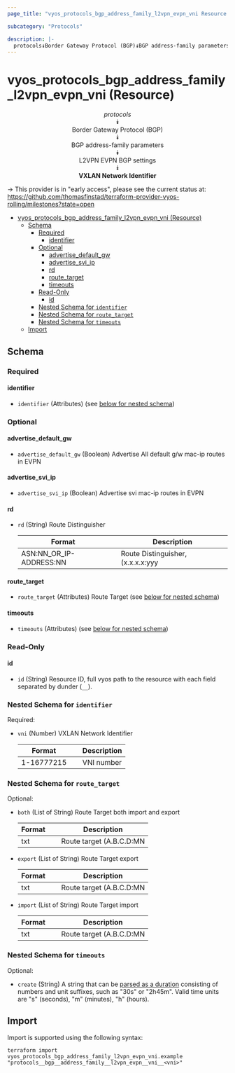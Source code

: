 ```yaml
---
page_title: "vyos_protocols_bgp_address_family_l2vpn_evpn_vni Resource - vyos"

subcategory: "Protocols"

description: |-
  protocols⯯Border Gateway Protocol (BGP)⯯BGP address-family parameters⯯L2VPN EVPN BGP settings⯯VXLAN Network Identifier
---
```


# vyos_protocols_bgp_address_family_l2vpn_evpn_vni (Resource)
<center>


*protocols*  
⯯  
Border Gateway Protocol (BGP)  
⯯  
BGP address-family parameters  
⯯  
L2VPN EVPN BGP settings  
⯯  
**VXLAN Network Identifier**


</center>

-> This provider is in "early access", please see the current status at: https://github.com/thomasfinstad/terraform-provider-vyos-rolling/milestones?state=open

<!--TOC-->

- [vyos_protocols_bgp_address_family_l2vpn_evpn_vni (Resource)](#vyos_protocols_bgp_address_family_l2vpn_evpn_vni-resource)
  - [Schema](#schema)
    - [Required](#required)
      - [identifier](#identifier)
    - [Optional](#optional)
      - [advertise_default_gw](#advertise_default_gw)
      - [advertise_svi_ip](#advertise_svi_ip)
      - [rd](#rd)
      - [route_target](#route_target)
      - [timeouts](#timeouts)
    - [Read-Only](#read-only)
      - [id](#id)
    - [Nested Schema for `identifier`](#nested-schema-for-identifier)
    - [Nested Schema for `route_target`](#nested-schema-for-route_target)
    - [Nested Schema for `timeouts`](#nested-schema-for-timeouts)
  - [Import](#import)

<!--TOC-->

<!-- schema generated by tfplugindocs -->
## Schema

### Required

#### identifier
- `identifier` (Attributes) (see [below for nested schema](#nestedatt--identifier))

### Optional

#### advertise_default_gw
- `advertise_default_gw` (Boolean) Advertise All default g/w mac-ip routes in EVPN
#### advertise_svi_ip
- `advertise_svi_ip` (Boolean) Advertise svi mac-ip routes in EVPN
#### rd
- `rd` (String) Route Distinguisher

    |  Format                   &emsp;|  Description                                   |
    |---------------------------|------------------------------------------------|
    |  ASN:NN_OR_IP-ADDRESS:NN  |  Route Distinguisher, (x.x.x.x:yyy&emsp;|xxxx:yyyy)  |
#### route_target
- `route_target` (Attributes) Route Target (see [below for nested schema](#nestedatt--route_target))
#### timeouts
- `timeouts` (Attributes) (see [below for nested schema](#nestedatt--timeouts))

### Read-Only

#### id
- `id` (String) Resource ID, full vyos path to the resource with each field separated by dunder (`__`).

<a id="nestedatt--identifier"></a>
### Nested Schema for `identifier`

Required:

- `vni` (Number) VXLAN Network Identifier

    |  Format      &emsp;|  Description  |
    |--------------|---------------|
    |  1-16777215  &emsp;|  VNI number   |


<a id="nestedatt--route_target"></a>
### Nested Schema for `route_target`

Optional:

- `both` (List of String) Route Target both import and export

    |  Format  &emsp;|  Description                                |
    |----------|---------------------------------------------|
    |  txt     |  Route target (A.B.C.D:MN|EF:OPQR&emsp;|GHJK:MN)  |
- `export` (List of String) Route Target export

    |  Format  &emsp;|  Description                                |
    |----------|---------------------------------------------|
    |  txt     |  Route target (A.B.C.D:MN|EF:OPQR&emsp;|GHJK:MN)  |
- `import` (List of String) Route Target import

    |  Format  &emsp;|  Description                                |
    |----------|---------------------------------------------|
    |  txt     |  Route target (A.B.C.D:MN|EF:OPQR&emsp;|GHJK:MN)  |


<a id="nestedatt--timeouts"></a>
### Nested Schema for `timeouts`

Optional:

- `create` (String) A string that can be [parsed as a duration](https://pkg.go.dev/time#ParseDuration) consisting of numbers and unit suffixes, such as &#34;30s&#34; or &#34;2h45m&#34;. Valid time units are &#34;s&#34; (seconds), &#34;m&#34; (minutes), &#34;h&#34; (hours).

## Import

Import is supported using the following syntax:

```shell
terraform import vyos_protocols_bgp_address_family_l2vpn_evpn_vni.example "protocols__bgp__address_family__l2vpn_evpn__vni__<vni>"
```
